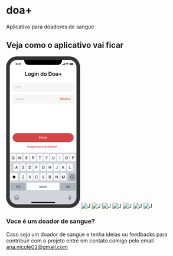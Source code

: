 # doa+
Aplicativo para doadores de sangue

## Veja como o aplicativo vai ficar
<img src="./assets/login.png" alt="J" width="200"/>
<img src="./assets/cadastro" alt="J" width="200"/>
<img src="./assets/agenda1" alt="J" width="200"/>
<img src="./assets/agenda2" alt="J" width="200"/>
<img src="./assets/carteirinha" alt="J" width="200"/>
<img src="./assets/login" alt="J" width="200"/>
<img src="./assets/perfil" alt="J" width="200"/>
<img src="./assets/perfilEDIT" alt="J" width="200"/>


### Voce é um doador de sangue?
Caso seja um doador de sangue e tenha ideias ou feedbacks para contribuir com o projeto entre em contato comigo pelo email ana.nicole02@gmail.com